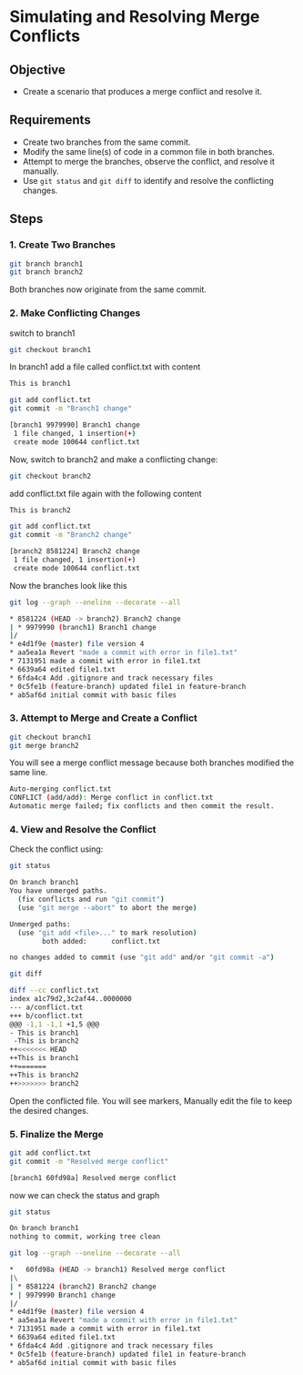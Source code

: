 # Simulating and Resolving Merge Conflicts

## Objective
- Create a scenario that produces a merge conflict and resolve it.

## Requirements
- Create two branches from the same commit.
- Modify the same line(s) of code in a common file in both branches.
- Attempt to merge the branches, observe the conflict, and resolve it manually.
- Use `git status` and `git diff` to identify and resolve the conflicting changes.

## Steps

### 1. Create Two Branches
```bash
git branch branch1
git branch branch2
```
Both branches now originate from the same commit.

### 2. Make Conflicting Changes
switch to branch1
```bash
git checkout branch1
```
In branch1 add a file called conflict.txt with content
```bash
This is branch1
```
```bash
git add conflict.txt
git commit -m "Branch1 change"
```
```bash
[branch1 9979990] Branch1 change
 1 file changed, 1 insertion(+)
 create mode 100644 conflict.txt
```
Now, switch to branch2 and make a conflicting change:
```bash
git checkout branch2
```
add conflict.txt file again with the following content
```bash
This is branch2
```
```bash
git add conflict.txt
git commit -m "Branch2 change"
```
```bash
[branch2 8581224] Branch2 change
 1 file changed, 1 insertion(+)
 create mode 100644 conflict.txt
```
Now the branches look like this
```bash
git log --graph --oneline --decorate --all

* 8581224 (HEAD -> branch2) Branch2 change
| * 9979990 (branch1) Branch1 change
|/
* e4d1f9e (master) file version 4
* aa5ea1a Revert "made a commit with error in file1.txt"
* 7131951 made a commit with error in file1.txt
* 6639a64 edited file1.txt
* 6fda4c4 Add .gitignore and track necessary files
* 0c5fe1b (feature-branch) updated file1 in feature-branch
* ab5af6d initial commit with basic files
```

### 3. Attempt to Merge and Create a Conflict
```bash
git checkout branch1
git merge branch2
```
You will see a merge conflict message because both branches modified the same line.
```bash
Auto-merging conflict.txt
CONFLICT (add/add): Merge conflict in conflict.txt
Automatic merge failed; fix conflicts and then commit the result.
```

### 4. View and Resolve the Conflict
Check the conflict using:
```bash
git status
```
```bash
On branch branch1
You have unmerged paths.
  (fix conflicts and run "git commit")
  (use "git merge --abort" to abort the merge)

Unmerged paths:
  (use "git add <file>..." to mark resolution)
        both added:      conflict.txt

no changes added to commit (use "git add" and/or "git commit -a")
```
```bash
git diff
```
```bash
diff --cc conflict.txt
index a1c79d2,3c2af44..0000000
--- a/conflict.txt
+++ b/conflict.txt
@@@ -1,1 -1,1 +1,5 @@@
- This is branch1
 -This is branch2
++<<<<<<< HEAD
++This is branch1
++=======
++This is branch2
++>>>>>>> branch2
```
Open the conflicted file. You will see markers, Manually edit the file to keep the desired changes.

### 5. Finalize the Merge
```bash
git add conflict.txt
git commit -m "Resolved merge conflict"
```
```bash
[branch1 60fd98a] Resolved merge conflict
```
now we can check the status and graph
```bash
git status
```
```bash
On branch branch1
nothing to commit, working tree clean
```
```bash
git log --graph --oneline --decorate --all
```
```bash
*   60fd98a (HEAD -> branch1) Resolved merge conflict
|\
| * 8581224 (branch2) Branch2 change
* | 9979990 Branch1 change
|/
* e4d1f9e (master) file version 4
* aa5ea1a Revert "made a commit with error in file1.txt"
* 7131951 made a commit with error in file1.txt
* 6639a64 edited file1.txt
* 6fda4c4 Add .gitignore and track necessary files
* 0c5fe1b (feature-branch) updated file1 in feature-branch
* ab5af6d initial commit with basic files
```
